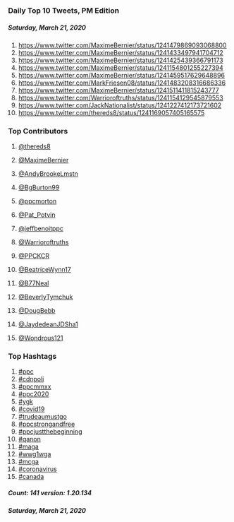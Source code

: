 ### Daily Top 10 Tweets, PM Edition
##### Saturday, March 21, 2020
 1) https://www.twitter.com/MaximeBernier/status/1241479869093068800
 2) https://www.twitter.com/MaximeBernier/status/1241433497941704712
 3) https://www.twitter.com/MaximeBernier/status/1241425439366791173
 4) https://www.twitter.com/MaximeBernier/status/1241154801255227394
 5) https://www.twitter.com/MaximeBernier/status/1241459517629648896
 6) https://www.twitter.com/MarkFriesen08/status/1241483208316686336
 7) https://www.twitter.com/MaximeBernier/status/1241511411815243777
 8) https://www.twitter.com/Warrioroftruths/status/1241154129545879553
 9) https://www.twitter.com/JackNationalist/status/1241227412173721602
10) https://www.twitter.com/thereds8/status/1241169057405165575

### Top Contributors
  1) [@thereds8](https://www.twitter.com/thereds8)
  2) [@MaximeBernier](https://www.twitter.com/MaximeBernier)
  3) [@AndyBrookeLmstn](https://www.twitter.com/AndyBrookeLmstn)
  4) [@BgBurton99](https://www.twitter.com/BgBurton99)
  5) [@ppcmorton](https://www.twitter.com/ppcmorton)
  6) [@Pat_Potvin](https://www.twitter.com/Pat_Potvin)
  7) [@jeffbenoitppc](https://www.twitter.com/jeffbenoitppc)
  8) [@Warrioroftruths](https://www.twitter.com/Warrioroftruths)
  9) [@PPCKCR](https://www.twitter.com/PPCKCR)
 10) [@BeatriceWynn17](https://www.twitter.com/BeatriceWynn17)

 11) [@B77Neal](https://www.twitter.com/B77Neal)
 12) [@BeverlyTymchuk](https://www.twitter.com/BeverlyTymchuk)
 13) [@DougBebb](https://www.twitter.com/DougBebb)
 14) [@JaydedeanJDSha1](https://www.twitter.com/JaydedeanJDSha1)
 15) [@Wondrous121](https://www.twitter.com/Wondrous121)


### Top Hashtags

  1) [#ppc](https://www.twitter.com/hashtag/ppc)
  2) [#cdnpoli](https://www.twitter.com/hashtag/cdnpoli)
  3) [#ppcmmxx](https://www.twitter.com/hashtag/ppcmmxx)
  4) [#ppc2020](https://www.twitter.com/hashtag/ppc2020)
  5) [#ygk](https://www.twitter.com/hashtag/ygk)
  6) [#covid19](https://www.twitter.com/hashtag/covid19)
  7) [#trudeaumustgo](https://www.twitter.com/hashtag/trudeaumustgo)
  8) [#ppcstrongandfree](https://www.twitter.com/hashtag/ppcstrongandfree)
  9) [#ppcjustthebeginning](https://www.twitter.com/hashtag/ppcjustthebeginning)
 10) [#qanon](https://www.twitter.com/hashtag/qanon)
 11) [#maga](https://www.twitter.com/hashtag/maga)
 12) [#wwg1wga](https://www.twitter.com/hashtag/wwg1wga)
 13) [#mcga](https://www.twitter.com/hashtag/mcga)
 14) [#coronavirus](https://www.twitter.com/hashtag/coronavirus)
 15) [#canada](https://www.twitter.com/hashtag/canada)

##### Count: 141	version: 1.20.134
##### Saturday, March 21, 2020


